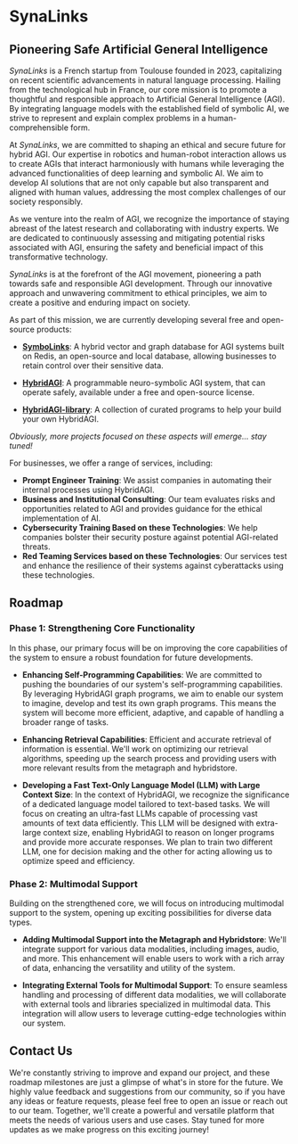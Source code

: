 # SynaLinks
## Pioneering Safe Artificial General Intelligence

*SynaLinks* is a French startup from Toulouse founded in 2023, capitalizing on recent scientific advancements in natural language processing. Hailing from the technological hub in France, our core mission is to promote a thoughtful and responsible approach to Artificial General Intelligence (AGI). By integrating language models with the established field of symbolic AI, we strive to represent and explain complex problems in a human-comprehensible form.

At *SynaLinks*, we are committed to shaping an ethical and secure future for hybrid AGI. Our expertise in robotics and human-robot interaction allows us to create AGIs that interact harmoniously with humans while leveraging the advanced functionalities of deep learning and symbolic AI. We aim to develop AI solutions that are not only capable but also transparent and aligned with human values, addressing the most complex challenges of our society responsibly.

As we venture into the realm of AGI, we recognize the importance of staying abreast of the latest research and collaborating with industry experts. We are dedicated to continuously assessing and mitigating potential risks associated with AGI, ensuring the safety and beneficial impact of this transformative technology.

*SynaLinks* is at the forefront of the AGI movement, pioneering a path towards safe and responsible AGI development. Through our innovative approach and unwavering commitment to ethical principles, we aim to create a positive and enduring impact on society.

As part of this mission, we are currently developing several free and open-source products:

- **[SymboLinks](https://github.com/SynaLinks/SymboLinks)**: A hybrid vector and graph database for AGI systems built on Redis, an open-source and local database, allowing businesses to retain control over their sensitive data.

- **[HybridAGI](https://github.com/SynaLinks/HybridAGI)**: A programmable neuro-symbolic AGI system, that can operate safely, available under a free and open-source license.

- **[HybridAGI-library](https://github.com/SynaLinks/HybridAGI-library)**: A collection of curated programs to help your build your own HybridAGI.

*Obviously, more projects focused on these aspects will emerge... stay tuned!*

For businesses, we offer a range of services, including:

- **Prompt Engineer Training**: We assist companies in automating their internal processes using HybridAGI.
- **Business and Institutional Consulting**: Our team evaluates risks and opportunities related to AGI and provides guidance for the ethical implementation of AI.
- **Cybersecurity Training Based on these Technologies**: We help companies bolster their security posture against potential AGI-related threats.
- **Red Teaming Services based on these Technologies**: Our services test and enhance the resilience of their systems against cyberattacks using these technologies.

## Roadmap

### Phase 1: Strengthening Core Functionality

In this phase, our primary focus will be on improving the core capabilities of the system to ensure a robust foundation for future developments.

- **Enhancing Self-Programming Capabilities**:
We are committed to pushing the boundaries of our system's self-programming capabilities. By leveraging HybridAGI graph programs, we aim to enable our system to imagine, develop and test its own graph programs. This means the system will become more efficient, adaptive, and capable of handling a broader range of tasks.

- **Enhancing Retrieval Capabilities**:
Efficient and accurate retrieval of information is essential. We'll work on optimizing our retrieval algorithms, speeding up the search process and providing users with more relevant results from the metagraph and hybridstore.

- **Developing a Fast Text-Only Language Model (LLM) with Large Context Size**:
In the context of HybridAGI, we recognize the significance of a dedicated language model tailored to text-based tasks. We will focus on creating an ultra-fast LLMs capable of processing vast amounts of text data efficiently. This LLM will be designed with extra-large context size, enabling HybridAGI to reason on longer programs and provide more accurate responses. We plan to train two different LLM, one for decision making and the other for acting allowing us to optimize speed and efficiency.

### Phase 2: Multimodal Support

Building on the strengthened core, we will focus on introducing multimodal support to the system, opening up exciting possibilities for diverse data types.

- **Adding Multimodal Support into the Metagraph and Hybridstore**:
We'll integrate support for various data modalities, including images, audio, and more. This enhancement will enable users to work with a rich array of data, enhancing the versatility and utility of the system.

- **Integrating External Tools for Multimodal Support**:
To ensure seamless handling and processing of different data modalities, we will collaborate with external tools and libraries specialized in multimodal data. This integration will allow users to leverage cutting-edge technologies within our system.

## Contact Us

We're constantly striving to improve and expand our project, and these roadmap milestones are just a glimpse of what's in store for the future. We highly value feedback and suggestions from our community, so if you have any ideas or feature requests, please feel free to open an issue or reach out to our team. Together, we'll create a powerful and versatile platform that meets the needs of various users and use cases. Stay tuned for more updates as we make progress on this exciting journey!